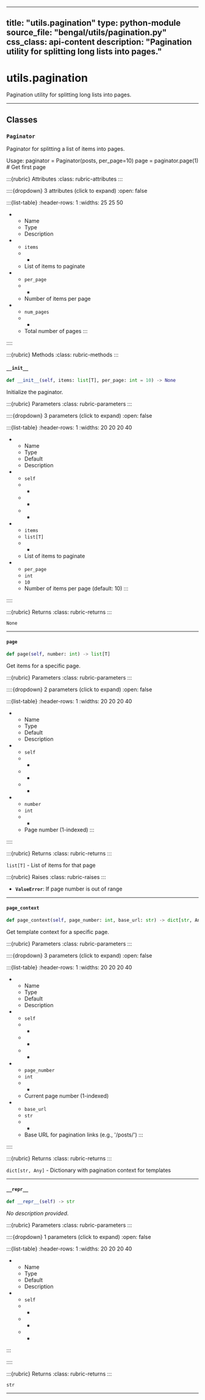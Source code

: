 
---
title: "utils.pagination"
type: python-module
source_file: "bengal/utils/pagination.py"
css_class: api-content
description: "Pagination utility for splitting long lists into pages."
---

# utils.pagination

Pagination utility for splitting long lists into pages.

---

## Classes

### `Paginator`


Paginator for splitting a list of items into pages.

Usage:
    paginator = Paginator(posts, per_page=10)
    page = paginator.page(1)  # Get first page


:::{rubric} Attributes
:class: rubric-attributes
:::

::::{dropdown} 3 attributes (click to expand)
:open: false

:::{list-table}
:header-rows: 1
:widths: 25 25 50

* - Name
  - Type
  - Description
* - `items`
  - -
  - List of items to paginate
* - `per_page`
  - -
  - Number of items per page
* - `num_pages`
  - -
  - Total number of pages
:::

::::


:::{rubric} Methods
:class: rubric-methods
:::
#### `__init__`
```python
def __init__(self, items: list[T], per_page: int = 10) -> None
```

Initialize the paginator.



:::{rubric} Parameters
:class: rubric-parameters
:::

::::{dropdown} 3 parameters (click to expand)
:open: false

:::{list-table}
:header-rows: 1
:widths: 20 20 20 40

* - Name
  - Type
  - Default
  - Description
* - `self`
  - -
  - -
  - -
* - `items`
  - `list[T]`
  - -
  - List of items to paginate
* - `per_page`
  - `int`
  - `10`
  - Number of items per page (default: 10)
:::

::::

:::{rubric} Returns
:class: rubric-returns
:::

`None`




---
#### `page`
```python
def page(self, number: int) -> list[T]
```

Get items for a specific page.



:::{rubric} Parameters
:class: rubric-parameters
:::

::::{dropdown} 2 parameters (click to expand)
:open: false

:::{list-table}
:header-rows: 1
:widths: 20 20 20 40

* - Name
  - Type
  - Default
  - Description
* - `self`
  - -
  - -
  - -
* - `number`
  - `int`
  - -
  - Page number (1-indexed)
:::

::::

:::{rubric} Returns
:class: rubric-returns
:::

`list[T]` - List of items for that page

:::{rubric} Raises
:class: rubric-raises
:::
- **`ValueError`**: If page number is out of range



---
#### `page_context`
```python
def page_context(self, page_number: int, base_url: str) -> dict[str, Any]
```

Get template context for a specific page.



:::{rubric} Parameters
:class: rubric-parameters
:::

::::{dropdown} 3 parameters (click to expand)
:open: false

:::{list-table}
:header-rows: 1
:widths: 20 20 20 40

* - Name
  - Type
  - Default
  - Description
* - `self`
  - -
  - -
  - -
* - `page_number`
  - `int`
  - -
  - Current page number (1-indexed)
* - `base_url`
  - `str`
  - -
  - Base URL for pagination links (e.g., '/posts/')
:::

::::

:::{rubric} Returns
:class: rubric-returns
:::

`dict[str, Any]` - Dictionary with pagination context for templates




---
#### `__repr__`
```python
def __repr__(self) -> str
```

*No description provided.*



:::{rubric} Parameters
:class: rubric-parameters
:::

::::{dropdown} 1 parameters (click to expand)
:open: false

:::{list-table}
:header-rows: 1
:widths: 20 20 20 40

* - Name
  - Type
  - Default
  - Description
* - `self`
  - -
  - -
  - -
:::

::::

:::{rubric} Returns
:class: rubric-returns
:::

`str`




---
